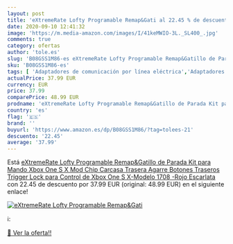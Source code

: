 ```yaml
---
layout: post
title: 'eXtremeRate Lofty Programable Remap&Gati al 22.45 % de descuento'
date: 2020-09-10 12:41:32
image: 'https://m.media-amazon.com/images/I/41keMWIO-3L._SL400_.jpg'
comments: true
category: ofertas
author: 'tole.es'
slug: 'B08GSS1M86-es eXtremeRate Lofty Programable Remap&Gatillo de Parada Kit...'
sku: 'B08GSS1M86-es'
tags: [ 'Adaptadores de comunicación por línea eléctrica','Adaptadores de red','Dispositivos de red','Informática','xbox', ]
actualPrice: 37.99 EUR
currency: EUR
price: 37.99
comparePrice: 48.99 EUR
prodname: 'eXtremeRate Lofty Programable Remap&Gatillo de Parada Kit para Mando Xbox One S X Mod Chip Carcasa Trasera Agarre Botones Traseros Trigger Lock para Control de Xbox One S X-Modelo 1708 -Rojo Escarlata'
country: 'es'
flag: '🇪🇸'
brand: ''
buyurl: 'https://www.amazon.es/dp/B08GSS1M86/?tag=tolees-21'
descuento: '22.45'
average: '37.99'
---
```


Está [eXtremeRate Lofty Programable Remap&Gatillo de Parada Kit para Mando Xbox One S X Mod Chip Carcasa Trasera Agarre Botones Traseros Trigger Lock para Control de Xbox One S X-Modelo 1708 -Rojo Escarlata](https://www.amazon.es/dp/B08GSS1M86/?tag=tolees-21) con 22.45 de descuento por 37.99 EUR (original: 48.99 EUR) en el siguiente enlace!

[![eXtremeRate Lofty Programable Remap&Gati](https://m.media-amazon.com/images/I/41keMWIO-3L._SL400_.jpg)](https://www.amazon.es/dp/B08GSS1M86/?tag=tolees-21)

ℹ️:


[🛒 Ver la oferta!!](https://www.amazon.es/dp/B08GSS1M86/?tag=tolees-21)
